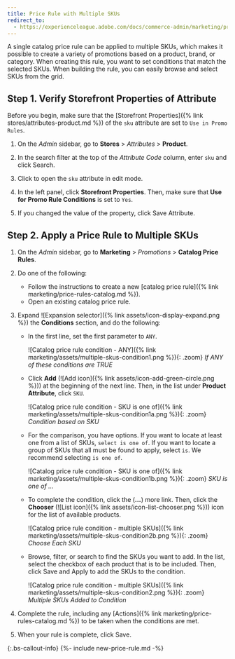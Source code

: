 ```yaml
---
title: Price Rule with Multiple SKUs
redirect_to:
  - https://experienceleague.adobe.com/docs/commerce-admin/marketing/promotions/catalog-rules/price-rule-multiple-sku.html
---
```


A single catalog price rule can be applied to multiple SKUs, which makes it possible to create a variety of promotions based on a product, brand, or category. When creating this rule, you want to set conditions that match the selected SKUs. When building the rule, you can easily browse and select SKUs from the grid.

## Step 1. Verify Storefront Properties of Attribute

Before you begin, make sure that the [Storefront Properties]({% link stores/attributes-product.md %}) of the `sku` attribute are set to `Use in Promo Rules`.

1. On the _Admin_ sidebar, go to **Stores** > _Attributes_ > **Product**.

1. In the search filter at the top of the _Attribute Code_ column, enter `sku` and click <span class="btn">Search</span>.

1. Click to open the `sku` attribute in edit mode.

1. In the left panel, click **Storefront Properties**. Then, make sure that **Use for Promo Rule Conditions** is set to `Yes`.

1. If you changed the value of the property, click <span class="btn">Save Attribute</span>.

## Step 2. Apply a Price Rule to Multiple SKUs

1. On the _Admin_ sidebar, go to **Marketing** > _Promotions_ > **Catalog Price Rules**.

1. Do one of the following:

    - Follow the instructions to create a new [catalog price rule]({% link marketing/price-rules-catalog.md %}).
    - Open an existing catalog price rule.

1. Expand ![Expansion selector]({% link assets/icon-display-expand.png %}) the **Conditions** section, and do the following:

    - In the first line, set the first parameter to `ANY`.

        ![Catalog price rule condition - ANY]({% link marketing/assets/multiple-skus-condition1.png %}){: .zoom}
        _If ANY of these conditions are TRUE_

    - Click **Add** (![Add icon]({% link assets/icon-add-green-circle.png %})) at the beginning of the next line. Then, in the list under **Product Attribute**, click `SKU`.

        ![Catalog price rule condition - SKU is one of]({% link marketing/assets/multiple-skus-condition1a.png %}){: .zoom}
        _Condition based on SKU_

    - For the comparison, you have options. If you want to locate at least one from a list of SKUs, `select is one of`. If you want to locate a group of SKUs that all must be found to apply, select `is`. We recommend selecting `is one of`.

        ![Catalog price rule condition - SKU is one of]({% link marketing/assets/multiple-skus-condition1b.png %}){: .zoom}
        _SKU is one of …_

    - To complete the condition, click the (**…**) more link. Then, click the **Chooser** (![List icon]({% link assets/icon-list-chooser.png %})) icon for the list of available products.

        ![Catalog price rule condition - multiple SKUs]({% link marketing/assets/multiple-skus-condition2b.png %}){: .zoom}
        _Choose Each SKU_

    - Browse, filter, or search to find the SKUs you want to add. In the list, select the checkbox of each product that is to be included. Then, click <span class="btn">Save and Apply</span> to add the SKUs to the condition.

        ![Catalog price rule condition - multiple SKUs]({% link marketing/assets/multiple-skus-condition2.png %}){: .zoom}
        _Multiple SKUs Added to Condition_

1. Complete the rule, including any [Actions]({% link marketing/price-rules-catalog.md %}) to be taken when the conditions are met.

1. When your rule is complete, click <span class="btn">Save</span>.

{:.bs-callout-info}
{%- include new-price-rule.md -%}
